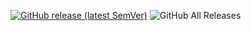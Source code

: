 [![GitHub release (latest SemVer)](https://img.shields.io/github/v/release/1C0D/optiloops?style=for-the-badge&sort=semver)](https://github.com/JeppeKlitgaard/ObsidianTweaks/releases/latest)
![GitHub All Releases](https://img.shields.io/github/downloads/1C0D/optiloops/total?style=for-the-badge)
